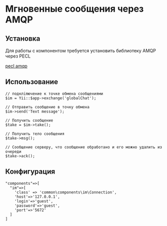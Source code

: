 # Мгновенные сообщения через AMQP

## Установка

Для работы с компонентом требуется установить библиотеку AMQP через PECL

[pecl amqp](https://pecl.php.net/package/amqp/1.6.0beta2)

## Использование

```
// подклimючение к точке обмена сообщениями
$im = Yii::$app->exchange('globalChat');

// Отправить сообщение в точку обмена
$im->send('Text message');

// Получить сообщение
$take = $im->take();

// Получить тело сообщения
$take->msg();

// Сообщение серверу, что сообщение обработано и его можно удалить из очереди
$take->ack();
```

## Конфигурация

```
"components"=>[
  "im"=>[
    'class' => 'common\components\im\Connection',
    'host'=>'127.0.0.1',
    'login'=>'guest',
    'password'=>'guest',
    'port'=>'5672'
  ]
]
```
